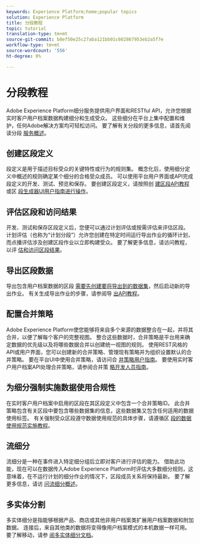 ```yaml
---
keywords: Experience Platform;home;popular topics
solution: Experience Platform
title: 分段教程
topic: tutorial
translation-type: tm+mt
source-git-commit: b0ef50e25c27aba121bb01c602867953eb2a5f7e
workflow-type: tm+mt
source-wordcount: '556'
ht-degree: 0%

---
```



# 分段教程

Adobe Experience Platform细分服务提供用户界面和RESTful API，允许您根据实时客户用户档案数据构建细分和生成受众。 这些细分在平台上集中配置和维护，任何Adobe解决方案均可轻松访问。 要了解有关分段的更多信息，请首先阅读分段 [服务概述](../segmentation/home.md)。

## 创建区段定义

段定义是用于描述目标受众的关键特性或行为的规则集。 概念化后，使用细分定义中概述的规则确定某个细分的合格受众成员。 可以使用平台用户界面或API完成段定义的开发、测试、预览和保存。 要创建区段定义，请按照创 [建区段API教程](../segmentation/tutorials/create-a-segment.md) 或区 [段生成器UI用户指南进行操作](../segmentation/ui/overview.md)。

## 评估区段和访问结果

开发、测试和保存区段定义后，您便可以通过计划评估或按需评估来评估区段。 计划评估（也称为“计划分段”）允许您创建在特定时间运行导出作业的循环计划，而点播评估涉及创建区段作业以立即构建受众。 要了解更多信息，请访问教程，以评 [估和访问区段结果](../segmentation/tutorials/evaluate-a-segment.md)。

## 导出区段数据

导出包含用户档案数据的区段 [需要先创建要将导出到的数据集](../segmentation/tutorials/create-dataset-export-segment.md)，然后启动新的导出作业。 有关生成导出作业的步骤，请参阅导 [出API教程](../segmentation/tutorials/export-data.md)。

## 配置合并策略

Adobe Experience Platform使您能够将来自多个来源的数据整合在一起，并将其合并，以便了解每个客户的完整视图。 整合这些数据时，合并策略是平台用来确定数据的优先级以及将哪些数据合并以创建统一视图的规则。 使用REST风格的API或用户界面，您可以创建新的合并策略、管理现有策略并为组织设置默认的合并策略。 要在平台UI中使用合并策略，请访问合 [并策略用户指南](../profile/ui/merge-policies.md)。 要使用实时客户用户档案API处理合并策略，请参阅合并策 [略开发人员指南](../profile/api/merge-policies.md)。

## 为细分强制实施数据使用合规性

在实时客户用户档案中启用的区段在其区段定义中包含一个合并策略ID。 此合并策略包含有关区段中要包含哪些数据集的信息，这些数据集又包含任何适用的数据使用标签。 有关强制受众区段遵守数据使用规范的具体步骤，请遵循区 [段的数据使用规范实施教程](../segmentation/tutorials/governance.md)。

## 流细分

流细分是一种在事件进入特定细分组后立即对客户进行评估的能力。 借助此功能，现在可以在数据传入Adobe Experience Platform时评估大多数细分规则，这意味着，在不运行计划的细分作业的情况下，区段成员关系将保持最新。 要了解更多信息，请访 [问流细分概述](../segmentation/api/streaming-segmentation.md)。

## 多实体分割

多实体细分是指能够根据产品、商店或其他非用户档案类扩展用户档案数据和附加数据。 连接后，来自其他类的数据将变得像用户档案模式的本机数据一样可用。 要了解移动，请参 [阅多实体细分文档](../segmentation/multi-entity-segmentation.md)。